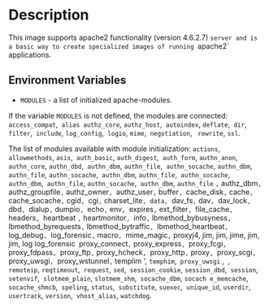 # Description

This image supports apache2 functionality (version 4.6.2.7) `server
and is a basic way to create specialized images of running `apache2` applications.

## Environment Variables

- `MODULES` - a list of initialized apache-modules.

If the variable `MODULES` is not defined, the modules are connected:
`access_compat`,` alias authz_core`, `authz_host`,` autoindex`, `deflate`,` dir`, `filter`,` include`, `log_config`,` logio`, `mime`,` negotiation`, ` rewrite`, `ssl`.


The list of modules available with module initialization:
`actions`,` allowmethods`, `asis`,` auth_basic`, `auth_digest`,` auth_form`, `authn_anon`,` authn_core`, `authn_dbd`,` authn_dbm`, `authn_file`,` authn_socache`, `authn_dbm`,` authn_file`, `authn_socache`,` authn_dbm`, `authn_file`,` authn_socache`, `authn_dbm`,` authn_file`, `authn_socache`,` authn_dbm`, `authn_file` `,` authz_dbm`, `authz_groupfile`,` authz_owner`, `authz_user`,` buffer`, `cache_disk`,` cache`, `cache_socache`,` cgid`, `cgi`,` charset_lite`, data, `dav_fs`,` dav`, `dav_lock`,` dbd`, `dialup`,` dumpio`, `echo`,` env`, `expires`,` ext_filter`, `file_cache`,` headers`, `heartbeat `,` heartmonitor`, `info`,` lbmethod_bybusyness`, `lbmethod_byrequests`,` lbmethod_bytraffic`,
`lbmethod_heartbeat`,` log_debug`, `log_forensic`,` macro`, `mime_magic`,` proxyj4, jim, jim, jime, jim, jim, log log_forensic` `proxy_connect`,` proxy_express`, `proxy_fcgi`,` proxy_fdpass`, `proxy_ftp`,` proxy_hcheck`, `proxy_http`,` proxy`, `proxy_scgi`,` proxy_uwsgi`, `proxy_wstunnel`,` templim ', `temphim`,` proxy_uwsgi` ,` `,` remoteip`, `reqtimeout`,` request`, `sed`,` session_cookie`, `session_dbd`,` session`, `setenvif`,` slotmem_plain`, `slotmem_shm`,` socache_dbm`, `socach e_memcache`, `socache_shmcb`,` speling`, `status`,` substitute`, `suexec`,` unique_id`, `userdir`,` usertrack`, `version`,` vhost_alias`, `watchdog`.
